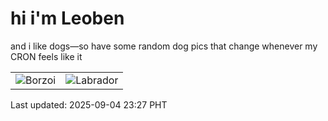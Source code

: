 # hi i'm Leoben

and i like dogs—so have some random dog pics that change whenever my CRON feels like it

|  |  |
|--------|----------|
| ![Borzoi](https://random-dog-vercel.vercel.app/api/random-borzoi?v=1756999620) | ![Labrador](https://random-dog-vercel.vercel.app/api/random-labrador?v=1756999620) |

Last updated: 2025-09-04 23:27 PHT
